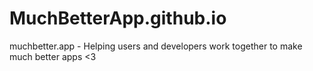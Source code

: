 # MuchBetterApp.github.io
muchbetter.app - Helping users and developers work together to make much better apps &lt;3
